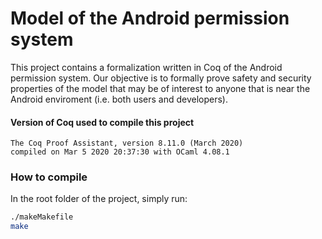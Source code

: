 # Model of the Android permission system

This project contains a formalization written in Coq of the Android permission system. 
Our objective is to formally prove safety and security properties of the model that may be of interest to anyone that is near
the Android enviroment (i.e. both users and developers).

#### Version of Coq used to compile this project
```
The Coq Proof Assistant, version 8.11.0 (March 2020)
compiled on Mar 5 2020 20:37:30 with OCaml 4.08.1
```

### How to compile
In the root folder of the project, simply run:
```sh
./makeMakefile
make
```
